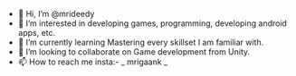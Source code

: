 - 👋 Hi, I’m @mrideedy
- 👀 I’m interested in developing games, programming, developing android apps, etc. 
- 🌱 I’m currently learning Mastering every skillset I am familiar with.
- 💞️ I’m looking to collaborate on Game development from Unity.
- 📫 How to reach me insta:- _ mrigaank _

<!---
mrideedy/mrideedy is a ✨ special ✨ repository because its `README.md` (this file) appears on your GitHub profile.
You can click the Preview link to take a look at your changes.
--->
